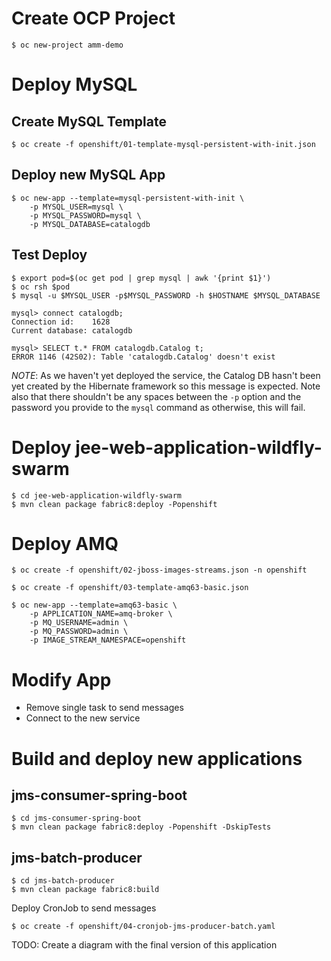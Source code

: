 
# Create OCP Project

	$ oc new-project amm-demo

# Deploy MySQL

## Create MySQL Template

	$ oc create -f openshift/01-template-mysql-persistent-with-init.json

## Deploy new MySQL App

	$ oc new-app --template=mysql-persistent-with-init \
		-p MYSQL_USER=mysql \
    	-p MYSQL_PASSWORD=mysql \
    	-p MYSQL_DATABASE=catalogdb

## Test Deploy

	$ export pod=$(oc get pod | grep mysql | awk '{print $1}')
	$ oc rsh $pod
	$ mysql -u $MYSQL_USER -p$MYSQL_PASSWORD -h $HOSTNAME $MYSQL_DATABASE

	mysql> connect catalogdb;
	Connection id:    1628
	Current database: catalogdb

	mysql> SELECT t.* FROM catalogdb.Catalog t;
	ERROR 1146 (42S02): Table 'catalogdb.Catalog' doesn't exist

*NOTE*: As we haven't yet deployed the service, the Catalog DB hasn't been yet created by the Hibernate framework so this
      message is expected.
      Note also that there shouldn't be any spaces between the `-p` option and the password you provide to the `mysql` command as otherwise, this will fail.

# Deploy jee-web-application-wildfly-swarm

	$ cd jee-web-application-wildfly-swarm
	$ mvn clean package fabric8:deploy -Popenshift

# Deploy AMQ

	$ oc create -f openshift/02-jboss-images-streams.json -n openshift

	$ oc create -f openshift/03-template-amq63-basic.json

	$ oc new-app --template=amq63-basic \
		-p APPLICATION_NAME=amq-broker \
		-p MQ_USERNAME=admin \
		-p MQ_PASSWORD=admin \
		-p IMAGE_STREAM_NAMESPACE=openshift

# Modify App

* Remove single task to send messages
* Connect to the new service

# Build and deploy new applications

## jms-consumer-spring-boot
	
	$ cd jms-consumer-spring-boot
	$ mvn clean package fabric8:deploy -Popenshift -DskipTests
		
## jms-batch-producer
	
	$ cd jms-batch-producer
	$ mvn clean package fabric8:build

Deploy CronJob to send messages

	$ oc create -f openshift/04-cronjob-jms-producer-batch.yaml

TODO: Create a diagram with the final version of this application
